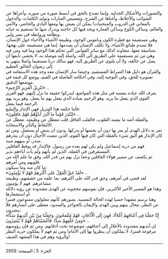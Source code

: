 ------------------------------------------------------------------------

والتصورات والأشكال الجدلية. وإنما تصدع بالحق في أبسط صورة من صوره،
وأعراها عن الشوائب والأخلاط، وأغناها عن الشرح، وتفصيص العبارات وتوليد
الكلمات، والدخول بالمعاني في الدروب والمنحنيات! يمكن أن يعيش بها ومعها
البادي والحاضر، والأمي والعالم، وساكن الكوخ وساكن العمارة ويجد فيها كل
حاجته ويدرك منها ما تستقيم به حياته ونظامه وروابطه في يسر ولين.  
وهي مستقيمة مع فطرة الكون وناموس الوجود، وطبيعة الأشياء والأحياء حول
الإنسان، فلا تصدم طبائع الأشياء، ولا تكلف الإنسان أن يصدمها، إنما هي
مستقيمة على نهجها، متناسقة معها، متعاونة كذلك مع سائر القوانين التي تحكم
هذا الوجود وما فيه ومن فيه.  
وهي من ثم مستقيمة على الطريق إلى الله، واصلة إليه موصلة به، لا يخشى
تابعها أن يضل عن خالقه، ولا أن يلتوي عن الطريق إليه. فهو سالك دربا
مستقيما واصلا ينتهي به إلى رضوان الخالق العظيم.  
والقرآن هو دليل هذا الصراط المستقيم. وحيثما سار الإنسان معه وجد هذه
الاستقامة في تصويره للحق، وفي التوجيه إليه، وفي أحكامه الفاصلة في القيم،
ووضع كل قيمة في موضعها الدقيق.  
«تَنْزِيلَ الْعَزِيزِ الرَّحِيمِ» ..  
يعرف الله عباده بنفسه في مثل هذه المواضع، ليدركوا حقيقة ما نزل إليهم.
فهو العزيز القوي الذي يفعل ما يريد. وهو الرحيم بعباده الذي يفعل بهم ما
يفعل، وهو يريد بهم الرحمة فيما يفعل.  
فأما حكمة هذا التنزيل فهي الإنذار والتبليغ:  
«لِتُنْذِرَ قَوْماً ما أُنْذِرَ آباؤُهُمْ فَهُمْ غافِلُونَ» ..  
والغفلة أشد ما يفسد القلوب. فالقلب الغافل قلب معطل عن وظيفته. معطل عن
الالتقاط والتأثر والاستجابة.  
تمر به دلائل الهدى أو يمر بها دون أن يحسها أو يدركها. ودون أن ينبض أو
يستقبل. ومن ثم كان الإنذار هو أليق شيء بالغفلة التي كان فيها القوم،
الذين مضت الأجيال دون أن ينذرهم منذر، أو ينبههم منبه.  
فهم من ذرية إسماعيل ولم يكن لهم بعده من رسول. فالإنذار قد يوقظ الغافلين
المستغرقين في الغفلة، الذين لم يأتهم ولم يأت آباءهم نذير.  
ثم يكشف عن مصير هؤلاء الغافلين وعما نزل بهم من قدر الله، وفق ما علم الله
من قلوبهم ومن أمرهم.  
ما كان منه وما سيكون:  
«لَقَدْ حَقَّ الْقَوْلُ عَلى أَكْثَرِهِمْ فَهُمْ لا يُؤْمِنُونَ» ..  
لقد قضي في أمرهم، وحق قدر الله على أكثرهم، بما علمه من حقيقتهم، وطبيعة
مشاعرهم. فهم لا يؤمنون.  
وهذا هو المصير الأخير للأكثرين. فإن نفوسهم محجوبة عن الهدى مشدودة عن
رؤية دلائله أو استشعارها.  
وهنا يرسم مشهدا حسيا لهذه الحالة النفسية، يصورهم كأنهم مغلولون ممنوعون
قسرا عن النظر، محال بينهم وبين الهدى والإيمان بالحواجز والسدود، مغطى على
أبصارهم فلا يبصرون:  
«إِنَّا جَعَلْنا فِي أَعْناقِهِمْ أَغْلالًا، فَهِيَ إِلَى الْأَذْقانِ، فَهُمْ مُقْمَحُونَ. وَجَعَلْنا مِنْ بَيْنِ
أَيْدِيهِمْ سَدًّا وَمِنْ خَلْفِهِمْ سَدًّا. فَأَغْشَيْناهُمْ فَهُمْ لا يُبْصِرُونَ» ..  
إن أيديهم مشدودة بالأغلال إلى أعناقهم، موضوعة تحت أذقانهم. ومن ثم فإن
رؤوسهم مرفوعة قسرا، لا يملكون أن ينظروا بها إلى الأمام! ومن ثم فهم لا
يملكون حرية النظر والرؤية وهم في هذا المشهد العنيف!

------------------------------------------------------------------------

الجزء: 5 ¦ الصفحة: 2959
